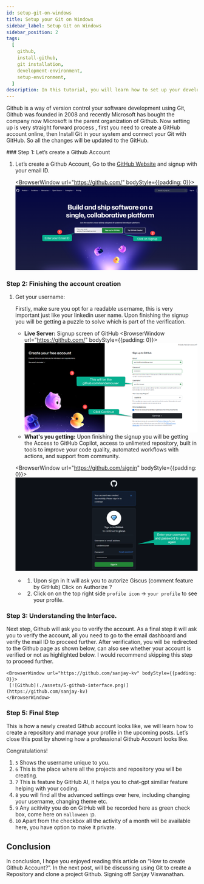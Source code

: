 ```yaml
---
id: setup-git-on-windows
title: Setup your Git on Windows
sidebar_label: Setup Git on Windows
sidebar_position: 2
tags:
  [
    github,
    install-github,
    git installation,
    development-environment,
    setup-environment,
  ]
description: In this tutorial, you will learn how to set up your development environment for Git And GitHub.
---
```


Github is a way of version control your software development using Git, Github was founded in 2008 and recently Microsoft has bought the company now Microsoft is the parent organization of Github. Now setting up is very straight forward process , first you need to create a GitHub account online, then Install Git in your system and connect your Git with GitHub. So all the changes will be updated to the GitHub. 

<AdsComponent />
### Step 1: Let’s create a Github Account

1. Let’s create a Github Account, Go to the [GitHub Website](https://github.com/) and signup with your email ID.

    <BrowserWindow url="https://github.com/" bodyStyle={{padding: 0}}>    
     [![GitHub](./assets/3-github-account.png)](https://github.com/)
    </BrowserWindow>


### Step 2: Finishing the account creation

1. Get your username:

   Firstly, make sure you opt for a readable username, this is very important just like your linkedin user name. Upon finishing the signup you will be getting a puzzle to solve which is part of the verification. 

     - **Live Server:** Signup screen of GitHub
    <BrowserWindow url="https://github.com/" bodyStyle={{padding: 0}}>    
     [![GitHub](./assets/4-account-creation.png)](https://github.com/)
    </BrowserWindow>
        

     - **What's you getting:** Upon finishing the signup you will be getting the Access to GitHub Copilot, access to unlimeted repository, built in tools to improve your code quality, automated workflows with actions, and support from community.
          
   
    <BrowserWindow url="https://github.com/signin" bodyStyle={{padding: 0}}>    
     [![GitHub](./assets/4-github-signin.png)](https://github.com/)
    </BrowserWindow>

   - 1. Upon sign in It will ask you to autorize Giscus (comment feature by GitHub) Click on Authorize ?
   - 2. Click on on the top right side ``profile icon`` -> ``your profile`` to see your profile.

<AdsComponent />

### Step 3: Understanding the Interface.

Next step, Github will ask you to verify the account. As a final step it will ask you to verify the account, all you need to go to the email dashboard and verify the mail ID to proceed further. After verification, you will be redirected to the Github page as shown below, can also see whether your account is verified or not as highlighted below. I would recommend skipping this step to proceed further.


    <BrowserWindow url="https://github.com/sanjay-kv" bodyStyle={{padding: 0}}>    
     [![Github](./assets/5-github-interface.png)](https://github.com/sanjay-kv)
    </BrowserWindow>

   
### Step 5:  Final Step

This is how a newly created Github account looks like, we will learn how to create a repository and manage your profile in the upcoming posts. Let’s close this post by showing how a professional Github Account looks like.

Congratulations! 

1. ``5`` Shows the username unique to you.
2. ``6`` This is the place where all the projects and repository you will be creating.
3. ``7`` This is feature by GitHub AI, it helps you to chat-gpt simillar feature helping with your coding.
4. ``8`` you will find all the advanced settings over here, including changing your username, changing theme etc.
5. ``9`` Any acitivity you do on GitHub will be recorded here as green check box, come here on ``Halloween`` :p.
6. ``10`` Apart from the checkbox all the activity of a month will be available here, you have option to make it private.


<AdsComponent />

## Conclusion

In conclusion, I hope you enjoyed reading this article on “How to create Github Account?”. In the next post, will be discussing using Git to create a Repository and clone a project Github.  Signing off Sanjay Viswanathan.